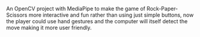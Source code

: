 An OpenCV project with MediaPipe to make the game of Rock-Paper-Scissors more interactive and fun rather than using just simple buttons, now the player could use hand gestures and the computer will itself detect the move making it more user friendly.
